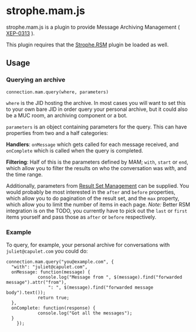 # strophe.mam.js

strophe.mam.js is a plugin to provide Message Archiving Management
( [XEP-0313]( http://xmpp.org/extensions/xep-0313.html ) ).

This plugin requires that the [Strophe.RSM](https://github.com/strophe/strophejs-plugins/blob/master/rsm/strophe.rsm.js)
plugin be loaded as well.

## Usage

### Querying an archive

`connection.mam.query(where, parameters)`

`where` is the JID hosting the archive.  In most cases you will want to 
set this to your own bare JID in order query your personal archive, but 
it could also be a MUC room, an archiving component or a bot.

`parameters` is an object containing parameters for the query.  This can 
have properties from two and a half categories:

**Handlers**: `onMessage` which gets called for each message received, 
and `onComplete` which is called when the query is completed. 

**Filtering**: Half of this is the parameters defined by MAM; `with`, 
`start` or `end`, which allow you to filter the results on who the 
conversation was *with*, and the time range.

Additionally, parameters from [Result Set Management][RSM] can be 
supplied.  You would probably be most interested in the `after` and 
`before` properties, which allow you to do pagination of the result set, 
and the `max` property, which allow you to limit the number of items in 
each page.  *Note:* Better RSM integration is on the TODO, you currently
have to pick out the `last` or `first` items yourself and pass 
those as `after` or `before` respectively.

[RSM]: http://xmpp.org/extensions/xep-0059.html

### Example

To query, for example, your personal archive for conversations with 
`juliet@capulet.com` you could do:

    connection.mam.query("you@example.com", {
      "with": "juliet@capulet.com",
      onMessage: function(message) {
				console.log("Message from ", $(message).find("forwarded message").attr("from"),
					": ", $(message).find("forwarded message body").text());
				return true;
      },
      onComplete: function(response) {
				console.log("Got all the messages");
      }
		});


